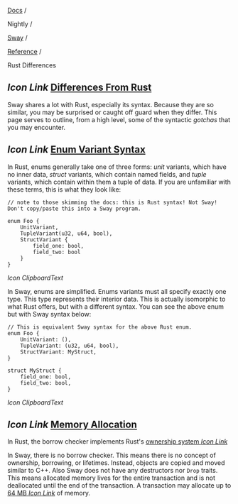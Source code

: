 [Docs](https://docs.fuel.network/) /

Nightly  /

[Sway](https://docs.fuel.network/docs/nightly/sway/) /

[Reference](https://docs.fuel.network/docs/nightly/sway/reference/) /

Rust Differences

## _Icon Link_ [Differences From Rust](https://docs.fuel.network/docs/nightly/sway/reference/rust_differences/\#differences-from-rust)

Sway shares a lot with Rust, especially its syntax. Because they are so similar, you may be surprised or caught off guard when they differ. This page serves to outline, from a high level, some of the syntactic _gotchas_ that you may encounter.

## _Icon Link_ [Enum Variant Syntax](https://docs.fuel.network/docs/nightly/sway/reference/rust_differences/\#enum-variant-syntax)

In Rust, enums generally take one of three forms: _unit_ variants, which have no inner data, _struct_ variants, which contain named fields, and _tuple_ variants, which contain within them a tuple of data. If you are unfamiliar with these terms, this is what they look like:

```fuel_Box fuel_Box-idXKMmm-css
// note to those skimming the docs: this is Rust syntax! Not Sway! Don't copy/paste this into a Sway program.

enum Foo {
    UnitVariant,
    TupleVariant(u32, u64, bool),
    StructVariant {
        field_one: bool,
        field_two: bool
    }
}
```

_Icon ClipboardText_

In Sway, enums are simplified. Enums variants must all specify exactly one type. This type represents their interior data. This is actually isomorphic to what Rust offers, but with a different syntax. You can see the above enum but with Sway syntax below:

```fuel_Box fuel_Box-idXKMmm-css
// This is equivalent Sway syntax for the above Rust enum.
enum Foo {
    UnitVariant: (),
    TupleVariant: (u32, u64, bool),
    StructVariant: MyStruct,
}

struct MyStruct {
    field_one: bool,
    field_two: bool,
}
```

_Icon ClipboardText_

## _Icon Link_ [Memory Allocation](https://docs.fuel.network/docs/nightly/sway/reference/rust_differences/\#memory-allocation)

In Rust, the borrow checker implements Rust's [ownership system _Icon Link_](https://doc.rust-lang.org/1.8.0/book/ownership.html)

In Sway, there is no borrow checker. This means there is no concept of ownership, borrowing, or lifetimes. Instead, objects are copied and moved similar to C++. Also Sway does not have any destructors nor `Drop` traits. This means allocated memory lives for the entire transaction and is not deallocated until the end of the transaction. A transaction may allocate up to [64 MB _Icon Link_](https://github.com/FuelLabs/fuel-vm/blob/a80f82ed7c793763de6a73ca72d946b311b0fd0b/fuel-vm/src/consts.rs#L26) of memory.